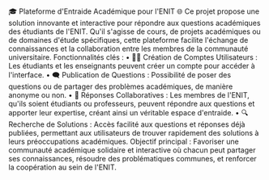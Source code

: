 🎓 Plateforme d'Entraide Académique pour l'ENIT 🌐
Ce projet propose une solution innovante et interactive pour répondre aux questions académiques des étudiants de l'ENIT. Qu'il s'agisse de cours, de projets académiques ou de domaines d'étude spécifiques, cette plateforme facilite l'échange de connaissances et la collaboration entre les membres de la communauté universitaire.
Fonctionnalités clés :
•	🧑‍🎓 Création de Comptes Utilisateurs : Les étudiants et les enseignants peuvent créer un compte pour accéder à l'interface.
•	🗨️ Publication de Questions : Possibilité de poser des questions ou de partager des problèmes académiques, de manière anonyme ou non.
•	🤝 Réponses Collaboratives : Les membres de l'ENIT, qu'ils soient étudiants ou professeurs, peuvent répondre aux questions et apporter leur expertise, créant ainsi un véritable espace d'entraide.
•	🔍 Recherche de Solutions : Accès facilité aux questions et réponses déjà publiées, permettant aux utilisateurs de trouver rapidement des solutions à leurs préoccupations académiques.
Objectif principal :
Favoriser une communauté académique solidaire et interactive où chacun peut partager ses connaissances, résoudre des problématiques communes, et renforcer la coopération au sein de l'ENIT.

